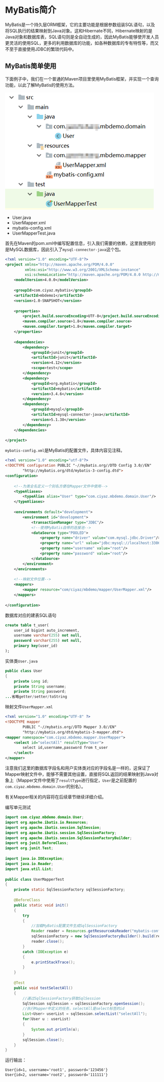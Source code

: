 # MyBatis简介

MyBatis是一个持久层ORM框架，它的主要功能是根据参数组装SQL语句，以及将SQL执行的结果映射到Java对象。这和Hibernate不同，Hibernate映射的是Java对象和数据库表，SQL语句则是全自动生成的，因此MyBatis能够使开发人员更灵活的使用SQL，更多的利用数据库的功能，如各种数据库的专有特性等，而又不至于直接使用JDBC的繁琐代码中。

## MyBatis简单使用

下面例子中，我们在一个普通的Maven项目里使用MyBatis框架，并实现一个查询功能，以此了解MyBatis的使用方法。

![](res/1.png)

* User.java
* UserMapper.xml
* mybatis-config.xml
* UserMapperTest.java

首先在Maven的pom.xml中编写配置信息，引入我们需要的依赖，这里我使用的是MySQL数据库，因此引入了`mysql-connector-java`这个包。

```xml
<?xml version="1.0" encoding="UTF-8"?>
<project xmlns="http://maven.apache.org/POM/4.0.0"
         xmlns:xsi="http://www.w3.org/2001/XMLSchema-instance"
         xsi:schemaLocation="http://maven.apache.org/POM/4.0.0 http://maven.apache.org/xsd/maven-4.0.0.xsd">
	<modelVersion>4.0.0</modelVersion>

	<groupId>com.ciyaz.mybatis</groupId>
	<artifactId>mbdemo1</artifactId>
	<version>1.0-SNAPSHOT</version>

	<properties>
		<project.build.sourceEncoding>UTF-8</project.build.sourceEncoding>
		<maven.compiler.source>1.8</maven.compiler.source>
		<maven.compiler.target>1.8</maven.compiler.target>
	</properties>

	<dependencies>
		<dependency>
			<groupId>junit</groupId>
			<artifactId>junit</artifactId>
			<version>4.12</version>
			<scope>test</scope>
		</dependency>
		<dependency>
			<groupId>org.mybatis</groupId>
			<artifactId>mybatis</artifactId>
			<version>3.4.6</version>
		</dependency>
		<dependency>
			<groupId>mysql</groupId>
			<artifactId>mysql-connector-java</artifactId>
			<version>5.1.38</version>
		</dependency>
	</dependencies>

</project>
```

`mybatis-config.xml`是MyBatis的配置文件，具体内容见注释。

```xml
<?xml version="1.0" encoding="utf-8"?>
<!DOCTYPE configuration PUBLIC "-//mybatis.org//DTD Config 3.0//EN"
		"http://mybatis.org/dtd/mybatis-3-config.dtd">
<configuration>

	<!--为类全名定义一个别名方便在Mapper文件中使用-->
	<typeAliases>
		<typeAlias alias="User" type="com.ciyaz.mbdemo.domain.User"/>
	</typeAliases>

	<environments default="development">
		<environment id="development">
			<transactionManager type="JDBC"/>
			<!--使用MyBatis自带的连接池-->
			<dataSource type="POOLED">
				<property name="driver" value="com.mysql.jdbc.Driver"/>
				<property name="url" value="jdbc:mysql://localhost:3306/mbdemo"/>
				<property name="username" value="root"/>
				<property name="password" value="root"/>
			</dataSource>
		</environment>
	</environments>

	<!--映射文件位置-->
	<mappers>
		<mapper resource="com/ciyaz/mbdemo/mapper/UserMapper.xml"/>
	</mappers>

</configuration>
```

数据库对应的建表SQL语句

```sql
create table t_user(
	user_id bigint auto_increment,
	username varchar(255) not null,
	password varchar(255) not null,
	primary key(user_id)
);
```

实体类`User.java`

```java
public class User
{
	private Long id;
	private String username;
	private String password;
...省略getter/setter/toString
```

映射文件`UserMapper.xml`

```xml
<?xml version="1.0" encoding="UTF-8" ?>
<!DOCTYPE mapper
		PUBLIC "-//mybatis.org//DTD Mapper 3.0//EN"
		"http://mybatis.org/dtd/mybatis-3-mapper.dtd">
<mapper namespace="com.ciyaz.mbdemo.mapper.UserMapper">
	<select id="selectAll" resultType="User">
		select id,username,password from t_user
	</select>
</mapper>
```

注意我们这里的数据库字段名和用户实体类对应的字段名是一样的，这保证了Mapper映射文件中，能够不需要其他设置，直接将SQL返回的结果映射到Java对象上（Mapper文件中使用了`resultType`进行指定，`User`是之前配置的`com.ciyaz.mbdemo.domain.User`的别名）。

有关Mapper相关的内容将在后续章节继续详细介绍。

编写单元测试

```java
import com.ciyaz.mbdemo.domain.User;
import org.apache.ibatis.io.Resources;
import org.apache.ibatis.session.SqlSession;
import org.apache.ibatis.session.SqlSessionFactory;
import org.apache.ibatis.session.SqlSessionFactoryBuilder;
import org.junit.BeforeClass;
import org.junit.Test;

import java.io.IOException;
import java.io.Reader;
import java.util.List;

public class UserMapperTest
{
	private static SqlSessionFactory sqlSessionFactory;

	@BeforeClass
	public static void init()
	{
		try
		{
			//加载MyBatis配置文件生成SqlSessionFactory
			Reader reader = Resources.getResourceAsReader("mybatis-config.xml");
			sqlSessionFactory = new SqlSessionFactoryBuilder().build(reader);
			reader.close();
		}
		catch (IOException e)
		{
			e.printStackTrace();
		}
	}

	@Test
	public void testSelectAll()
	{
		//通过SqlSessionFactory获取SqlSession
		SqlSession sqlSession = sqlSessionFactory.openSession();
		//执行Mapper中定义的任务，selectAll是select标签的id
		List<User> userList = sqlSession.selectList("selectAll");
		for(User u : userList)
		{
			System.out.println(u);
		}
		sqlSession.close();
	}
}
```

运行输出：

```
User{id=1, username='root1', password='123456'}
User{id=2, username='root2', password='111111'}
```
